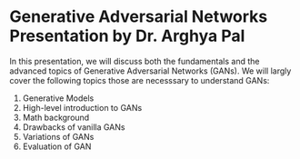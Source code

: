 # Generative Adversarial Networks Presentation by Dr. Arghya Pal
In this presentation, we will discuss both the fundamentals and the advanced topics of Generative Adversarial Networks (GANs). We will largly cover the following topics those are necesssary to understand GANs:


1. Generative Models
2. High-level introduction to GANs
3. Math background
4. Drawbacks of vanilla GANs
5. Variations of GANs
6. Evaluation of GAN

